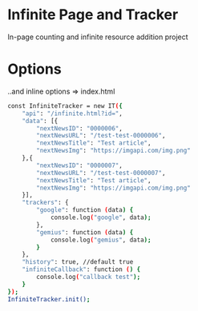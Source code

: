 
# Infinite Page and Tracker

In-page counting and infinite resource addition project

# Options

..and inline options => index.html


```sh
const InfiniteTracker = new IT({
    "api": "/infinite.html?id=",
    "data": [{
        "nextNewsID": "0000006",
        "nextNewsURL": "/test-test-0000006",
        "nextNewsTitle": "Test article",
        "nextNewsImg": "https://imgapi.com/img.png"
    },{
        "nextNewsID": "0000007",
        "nextNewsURL": "/test-test-0000007",
        "nextNewsTitle": "Test article",
        "nextNewsImg": "https://imgapi.com/img.png"
    }],
    "trackers": {
        "google": function (data) {
            console.log("google", data);
        },
        "gemius": function (data) {
            console.log("gemius", data);
        }
    },
    "history": true, //default true
    "infiniteCallback": function () {
        console.log("callback test");
    }
});
InfiniteTracker.init();
```